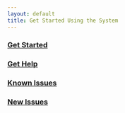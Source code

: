 ```yaml
---
layout: default
title: Get Started Using the System
---
```


### [Get Started](quickstart.html)

### [Get Help](help.html)

### [Known Issues](known.html)

### [New Issues](issues.html)

